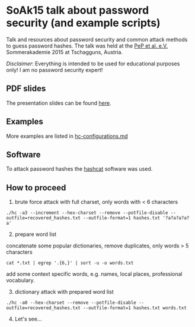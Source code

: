 # SoAk15 talk about password security (and example scripts)

Talk and resources about password security and common attack methods to guess password hashes. The talk was held at the [PeP et al. e.V.](http://pep-dortmund.org) Sommerakademie 2015 at Tschagguns, Austria.

*Disclaimer*: Everything is intended to be used for educational purposes only! I am no password security expert!

## PDF slides

The presentation slides can be found [here](/talk/passwords.pdf).

## Examples

More examples are listed in [hc-configurations.md](/hc-configurations.md)

## Software

To attack password hashes the [hashcat](https://hashcat.net/hashcat/) software was used. 

## How to proceed

1. brute force attack with full charset, only words with < 6 characters

```
./hc -a3 --increment --hex-charset --remove --potfile-disable --outfile=recovered_hashes.txt --outfile-format=1 hashes.txt '?a?a?a?a?a'
```

2. prepare word list

concatenate some popular dictionaries, remove duplicates, only words > 5 characters

```
cat *.txt | egrep '.{6,}' | sort -u -o words.txt
```

add some context specific words, e.g. names, local places, professional vocabulary.

3. dictionary attack with prepared word list

```
./hc -a0 --hex-charset --remove --potfile-disable --outfile=recovered_hashes.txt --outfile-format=1 hashes.txt words.txt
```

4. Let's see…